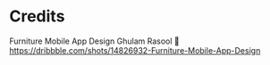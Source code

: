 # Credits
Furniture Mobile App Design Ghulam Rasool 🚀 https://dribbble.com/shots/14826932-Furniture-Mobile-App-Design
